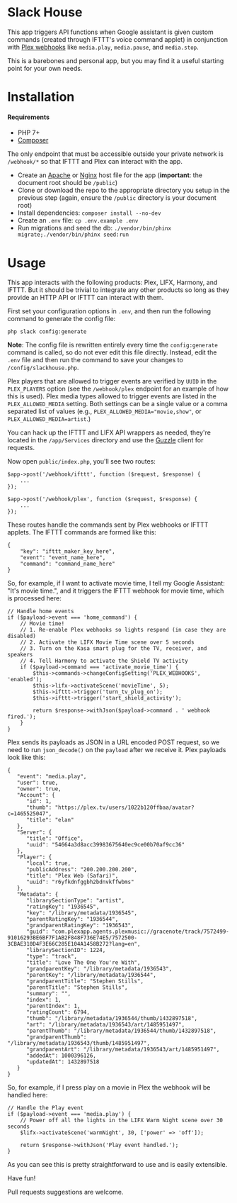 # Slack House

This app triggers API functions when Google assistant is given custom commands (created through IFTTT's voice command applet) in conjunction with [Plex webhooks](https://support.plex.tv/articles/115002267687-webhooks/) like `media.play`, `media.pause`, and `media.stop`.

This is a barebones and personal app, but you may find it a useful starting point for your own needs.

# Installation

#### Requirements

- PHP 7+
- [Composer](https://getcomposer.org/)

The only endpoint that must be accessible outside your private network is `/webhook/*` so that IFTTT and Plex can interact with the app.

- Create an [Apache](https://httpd.apache.org/docs/2.4/vhosts/examples.html) or [Nginx](https://www.nginx.com/resources/wiki/start/topics/examples/full/) host file for the app (**important**: the document root should be `/public`)
- Clone or download the repo to the appropriate directory you setup in the previous step (again, ensure the `/public` directory is your document root)
- Install dependencies: `composer install --no-dev`
- Create an `.env` file: `cp .env.example .env`
- Run migrations and seed the db: `./vendor/bin/phinx migrate;./vendor/bin/phinx seed:run`

# Usage

This app interacts with the following products: Plex, LIFX, Harmony, and IFTTT. But it should be trivial to integrate any other products so long as they provide an HTTP API or IFTTT can interact with them.

First set your configuration options in `.env`, and then run the following command to generate the config file:

`php slack config:generate`

**Note**: The config file is rewritten entirely every time the `config:generate` command is called, so do not ever edit this file directly. Instead, edit the `.env` file and then run the command to save your changes to `/config/slackhouse.php`.

Plex players that are allowed to trigger events are verified by `UUID` in the `PLEX_PLAYERS` option (see the `/webhook/plex` endpoint for an example of how this is used). Plex media types allowed to trigger events are listed in the `PLEX_ALLOWED_MEDIA` setting. Both settings can be a single value or a comma separated list of values (e.g., `PLEX_ALLOWED_MEDIA="movie,show"`, or `PLEX_ALLOWED_MEDIA=artist`.)

You can hack up the IFTTT and LIFX API wrappers as needed, they're located in the `/app/Services` directory and use the [Guzzle](https://github.com/guzzle/guzzle) client for requests.

Now open `public/index.php`, you'll see two routes:

```
$app->post('/webhook/ifttt', function ($request, $response) {
    ...
});

$app->post('/webhook/plex', function ($request, $response) {
    ...
});
```

These routes handle the commands sent by Plex webhooks or IFTTT applets. The IFTTT commands are formed like this:

```
{
    "key": "ifttt_maker_key_here",
    "event": "event_name_here",
    "command": "command_name_here"
}
```

So, for example, if I want to activate movie time, I tell my Google Assistant: "It's movie time.", and it triggers the IFTTT webhook for movie time, which is processed here:

```
// Handle home events
if ($payload->event === 'home_command') {
    // Movie time!
    // 1. Re-enable Plex webhooks so lights respond (in case they are disabled)
    // 2. Activate the LIFX Movie Time scene over 5 seconds
    // 3. Turn on the Kasa smart plug for the TV, receiver, and speakers
    // 4. Tell Harmony to activate the Shield TV activity
    if ($payload->command === 'activate_movie_time') {
        $this->commands->changeConfigSetting('PLEX_WEBHOOKS', 'enabled');
        $this->lifx->activateScene('movieTime', 5);
        $this->ifttt->trigger('turn_tv_plug_on');
        $this->ifttt->trigger('start_shield_activity');

        return $response->withJson($payload->command . ' webhook fired.');
    }
}
```

Plex sends its payloads as JSON in a URL encoded POST request, so we need to run `json_decode()` on the `payload` after we receive it. Plex payloads look like this:

```
{
   "event": "media.play",
   "user": true,
   "owner": true,
   "Account": {
      "id": 1,
      "thumb": "https://plex.tv/users/1022b120ffbaa/avatar?c=1465525047",
      "title": "elan"
   },
   "Server": {
      "title": "Office",
      "uuid": "54664a3d8acc39983675640ec9ce00b70af9cc36"
   },
   "Player": {
      "local": true,
      "publicAddress": "200.200.200.200",
      "title": "Plex Web (Safari)",
      "uuid": "r6yfkdnfggbh2bdnvkffwbms"
   },
   "Metadata": {
      "librarySectionType": "artist",
      "ratingKey": "1936545",
      "key": "/library/metadata/1936545",
      "parentRatingKey": "1936544",
      "grandparentRatingKey": "1936543",
      "guid": "com.plexapp.agents.plexmusic://gracenote/track/7572499-91016293BE6BF7F1AB2F848F736E74E5/7572500-3CBAE310D4F3E66C285E104A1458B272?lang=en",
      "librarySectionID": 1224,
      "type": "track",
      "title": "Love The One You're With",
      "grandparentKey": "/library/metadata/1936543",
      "parentKey": "/library/metadata/1936544",
      "grandparentTitle": "Stephen Stills",
      "parentTitle": "Stephen Stills",
      "summary": "",
      "index": 1,
      "parentIndex": 1,
      "ratingCount": 6794,
      "thumb": "/library/metadata/1936544/thumb/1432897518",
      "art": "/library/metadata/1936543/art/1485951497",
      "parentThumb": "/library/metadata/1936544/thumb/1432897518",
      "grandparentThumb": "/library/metadata/1936543/thumb/1485951497",
      "grandparentArt": "/library/metadata/1936543/art/1485951497",
      "addedAt": 1000396126,
      "updatedAt": 1432897518
   }
}
```

So, for example, if I press play on a movie in Plex the webhook will be handled here:

```
// Handle the Play event
if ($payload->event === 'media.play') {
    // Power off all the lights in the LIFX Warm Night scene over 30 seconds
    $lifx->activateScene('warmNight', 30, ['power' => 'off']);

    return $response->withJson('Play event handled.');
}
```

As you can see this is pretty straightforward to use and is easily extensible.

Have fun!

Pull requests suggestions are welcome.

